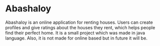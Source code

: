 # Abashaloy
Abashaloy is an online application for renting houses. Users can create profiles and give ratings about the houses they rent, which helps people find their perfect home. It is a small project which was made in java language. Also, it is not made for online based but in future it will be.
